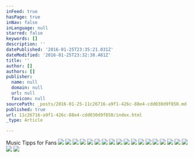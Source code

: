 ```yaml
---
inFeed: true
hasPage: true
inNav: false
inLanguage: null
starred: false
keywords: []
description: ''
datePublished: '2016-01-25T23:35:21.031Z'
dateModified: '2016-01-25T23:32:38.481Z'
title: ''
author: []
authors: []
publisher:
  name: null
  domain: null
  url: null
  favicon: null
sourcePath: _posts/2016-01-25-11c26716-a9f1-426c-88e4-cdd030d9f850.md
published: true
url: 11c26716-a9f1-426c-88e4-cdd030d9f850/index.html
_type: Article

---
```

Music Tipps for Fans
![](https://the-grid-user-content.s3-us-west-2.amazonaws.com/1edeeba0-987a-4bdc-bbab-346b07d758af.jpg)
![](https://the-grid-user-content.s3-us-west-2.amazonaws.com/1506227a-f781-4de1-84c3-6437b6b6acf5.jpg)
![](https://the-grid-user-content.s3-us-west-2.amazonaws.com/2d6a1b75-4a75-464e-bcdc-12e0f36a11c7.jpg)
![](https://the-grid-user-content.s3-us-west-2.amazonaws.com/3e6b55ff-7538-4174-afb9-2a224ee23a7b.jpg)
![](https://the-grid-user-content.s3-us-west-2.amazonaws.com/a1b44ce0-0ad9-4163-9235-323238c691fd.jpg)
![](https://the-grid-user-content.s3-us-west-2.amazonaws.com/9523caf2-c576-4ed8-91f2-8f75df19b195.jpg)
![](https://the-grid-user-content.s3-us-west-2.amazonaws.com/54fc3fab-c369-484f-9432-ad0f8ed727c7.jpg)
![](https://the-grid-user-content.s3-us-west-2.amazonaws.com/75ea1352-4d0b-45ff-ac1a-2d764c1335d8.jpg)
![](https://the-grid-user-content.s3-us-west-2.amazonaws.com/f598f1d5-2921-41df-8ed9-0d960851ecde.jpg)
![](https://the-grid-user-content.s3-us-west-2.amazonaws.com/56a3e0e5-7b8a-4dbb-aea4-d8e24deae324.jpg)
![](https://the-grid-user-content.s3-us-west-2.amazonaws.com/b4539267-4e38-45c6-97ac-dd83a78e7bd3.jpg)
![](https://the-grid-user-content.s3-us-west-2.amazonaws.com/3e6e7da7-d988-466d-ab9a-921fb2bdb9d8.jpg)
![](https://the-grid-user-content.s3-us-west-2.amazonaws.com/b1d516e3-c29b-42e9-bec5-784ec498f753.jpg)
![](https://the-grid-user-content.s3-us-west-2.amazonaws.com/9553c311-b061-411d-9757-699d1ff09046.jpg)
![](https://the-grid-user-content.s3-us-west-2.amazonaws.com/c73b687a-cbce-42f4-a6c0-b384983b1f0a.jpg)
![](https://the-grid-user-content.s3-us-west-2.amazonaws.com/2f74182c-27ed-45a3-828e-eee71ba9f908.jpg)
![](https://the-grid-user-content.s3-us-west-2.amazonaws.com/00a614b3-b168-4931-afc8-65a324fdd59b.jpg)
![](https://the-grid-user-content.s3-us-west-2.amazonaws.com/3a1f5057-ff6f-4886-8786-41e0c36cd027.jpg)
![](https://the-grid-user-content.s3-us-west-2.amazonaws.com/a2c52472-31f5-4771-9025-ee08bca0d3d7.jpg)
![](https://the-grid-user-content.s3-us-west-2.amazonaws.com/e4f88d4d-fe7f-48e3-807b-9aa594d40555.jpg)